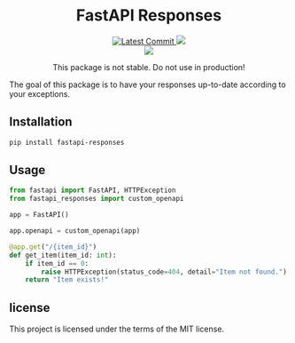 <h1 align="center">
    <strong>FastAPI Responses</strong>
</h1>
<p align="center">
    <a href="https://github.com/Kludex/fastapi-responses" target="_blank">
        <img src="https://img.shields.io/github/last-commit/Kludex/fastapi-responses?style=for-the-badge" alt="Latest Commit">
    </a>
        <!-- <img src="https://img.shields.io/github/workflow/status/ycd/manage-fastapi/Test?style=for-the-badge"> -->
        <img src="https://img.shields.io/codecov/c/github/Kludex/fastapi-responses?style=for-the-badge">
    <br />
    <!-- <a href="https://pypi.org/project/manage-fastapi" target="_blank">
        <img src="https://img.shields.io/pypi/v/manage-fastapi?style=for-the-badge" alt="Package version">
    </a> -->
    <!-- <img src="https://img.shields.io/pypi/pyversions/manage-fastapi?style=for-the-badge"> -->
    <img src="https://img.shields.io/github/license/Kludex/fastapi-responses?style=for-the-badge">
</p>

<p align="center">
    This package is not stable. Do not use in production!
</p>

The goal of this package is to have your responses up-to-date according to your exceptions.

## Installation

```bash
pip install fastapi-responses
```

## Usage

```python
from fastapi import FastAPI, HTTPException
from fastapi_responses import custom_openapi

app = FastAPI()

app.openapi = custom_openapi(app)

@app.get("/{item_id}")
def get_item(item_id: int):
    if item_id == 0:
        raise HTTPException(status_code=404, detail="Item not found.")
    return "Item exists!"
```

## license

This project is licensed under the terms of the MIT license.
